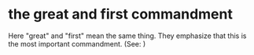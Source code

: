 
# the great and first commandment
Here "great" and "first" mean the same thing. They emphasize that this is the most important commandment. (See: )